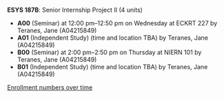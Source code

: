 **ESYS 187B**: Senior Internship Project II (4 units)

- **A00** (Seminar) at 12:00 pm–12:50 pm on Wednesday at ECKRT 227 by Teranes, Jane (A04215849)
- **A01** (Independent Study) (time and location TBA) by Teranes, Jane (A04215849)
- **B00** (Seminar) at 2:00 pm–2:50 pm on Thursday at NIERN 101 by Teranes, Jane (A04215849)
- **B01** (Independent Study) (time and location TBA) by Teranes, Jane (A04215849)

[Enrollment numbers over time](./ESYS187B.tsv)

